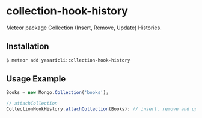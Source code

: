 # collection-hook-history
Meteor package Collection (Insert, Remove, Update) Histories.


## Installation

```sh
$ meteor add yasaricli:collection-hook-history
```

## Usage Example

```js
Books = new Mongo.Collection('books');

// attachCollection
CollectionHookHistory.attachCollection(Books); // insert, remove and update($set, $push, $pull)
```
